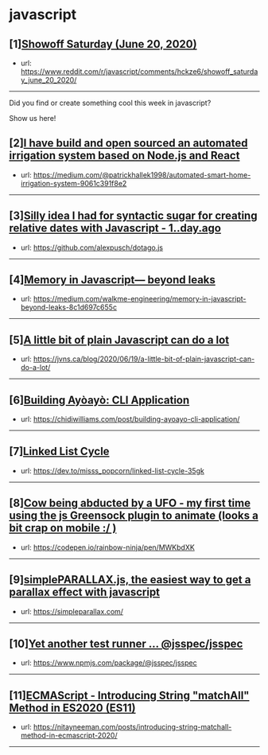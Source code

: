 # javascript
## [1][Showoff Saturday (June 20, 2020)](https://www.reddit.com/r/javascript/comments/hckze6/showoff_saturday_june_20_2020/)
- url: https://www.reddit.com/r/javascript/comments/hckze6/showoff_saturday_june_20_2020/
---
Did you find or create something cool this week in javascript? 

Show us here!
## [2][I have build and open sourced an automated irrigation system based on Node.js and React](https://www.reddit.com/r/javascript/comments/hd2ks4/i_have_build_and_open_sourced_an_automated/)
- url: https://medium.com/@patrickhallek1998/automated-smart-home-irrigation-system-9061c391f8e2
---

## [3][Silly idea I had for syntactic sugar for creating relative dates with Javascript - 1..day.ago](https://www.reddit.com/r/javascript/comments/hcm30h/silly_idea_i_had_for_syntactic_sugar_for_creating/)
- url: https://github.com/alexpusch/dotago.js
---

## [4][Memory in Javascript— beyond leaks](https://www.reddit.com/r/javascript/comments/hct3d6/memory_in_javascript_beyond_leaks/)
- url: https://medium.com/walkme-engineering/memory-in-javascript-beyond-leaks-8c1d697c655c
---

## [5][A little bit of plain Javascript can do a lot](https://www.reddit.com/r/javascript/comments/hd2pt1/a_little_bit_of_plain_javascript_can_do_a_lot/)
- url: https://jvns.ca/blog/2020/06/19/a-little-bit-of-plain-javascript-can-do-a-lot/
---

## [6][Building Ayòayò: CLI Application](https://www.reddit.com/r/javascript/comments/hd6i9b/building_ayòayò_cli_application/)
- url: https://chidiwilliams.com/post/building-ayoayo-cli-application/
---

## [7][Linked List Cycle](https://www.reddit.com/r/javascript/comments/hd5mck/linked_list_cycle/)
- url: https://dev.to/misss_popcorn/linked-list-cycle-35gk
---

## [8][Cow being abducted by a UFO - my first time using the js Greensock plugin to animate (looks a bit crap on mobile :/ )](https://www.reddit.com/r/javascript/comments/hd5lit/cow_being_abducted_by_a_ufo_my_first_time_using/)
- url: https://codepen.io/rainbow-ninja/pen/MWKbdXK
---

## [9][simplePARALLAX.js, the easiest way to get a parallax effect with javascript](https://www.reddit.com/r/javascript/comments/hd43dk/simpleparallaxjs_the_easiest_way_to_get_a/)
- url: https://simpleparallax.com/
---

## [10][Yet another test runner ... @jsspec/jsspec](https://www.reddit.com/r/javascript/comments/hd0tlu/yet_another_test_runner_jsspecjsspec/)
- url: https://www.npmjs.com/package/@jsspec/jsspec
---

## [11][ECMAScript - Introducing String "matchAll" Method in ES2020 (ES11)](https://www.reddit.com/r/javascript/comments/hcq2cs/ecmascript_introducing_string_matchall_method_in/)
- url: https://nitayneeman.com/posts/introducing-string-matchall-method-in-ecmascript-2020/
---

